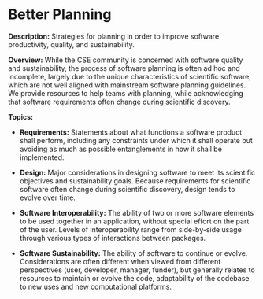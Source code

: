 # Better Planning

**Description:**  Strategies for planning in order to improve software productivity, quality, and sustainability.  

**Overview:** While the CSE community is concerned with software quality and sustainability, the process of software planning is often ad hoc and incomplete, largely due to the unique characteristics of scientific software, which are not well aligned with mainstream software planning guidelines.  We provide resources to help teams with planning, while acknowledging that software requirements often change during scientific discovery.  

**Topics:**

- **Requirements:**
Statements about what functions a software product shall perform, including any constraints under which it shall operate but avoiding as much as possible entanglements in how it shall be implemented.

<!---
    - [What Are CSE Software Requirements?](Topics/WhatAreCseSwRequirements.md)
--->

- **Design:**
Major considerations in designing software to meet its scientific objectives and sustainability goals. Because requirements for scientific software often change during scientific discovery, design tends to evolve over time.

<!---
    - [What Is CSE Software Design?](Topics/WhatIsCseSwDesign.md)
--->

- **Software Interoperability:**
The ability of two or more software elements to be used together in an application, without special effort on the part of the user.  Levels of interoperability range from side-by-side usage through various types of interactions between packages.

<!---
     - [What Are Interoperable Software Libraries?](../CuratedContent/WhatAreInteoperableSwLibraries.md)
--->

- **Software Sustainability:**
The ability of software to continue or evolve.  Considerations are often different when viewed from different perspectives (user, developer, manager, funder), but generally relates to resources to maintain or evolve the code, adaptability of the codebase to new uses and new computational platforms.

<!---
    - [What is Software Sustainability?](../Articles/WhatIs/WhatIsSustainability.md)
--->

<!---
Category order: 1
--->
